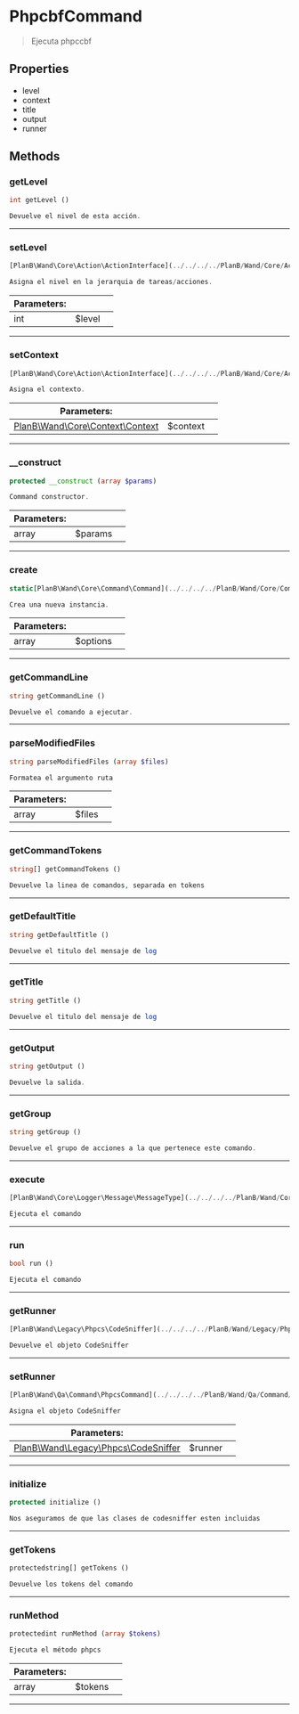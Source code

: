 
                                                                                                                                            
    
# PhpcbfCommand


> Ejecuta phpccbf
>
> 






## Properties
- level
- context
- title
- output
- runner


## Methods

### getLevel
``` php
int getLevel ()

Devuelve el nivel de esta acción.

```


---


### setLevel
``` php
[PlanB\Wand\Core\Action\ActionInterface](../../../../PlanB/Wand/Core/Action/ActionInterface.md) setLevel (int $level)

Asigna el nivel en la jerarquia de tareas/acciones.

```

|Parameters: | | |
| --- | --- | --- |
|int |$level |  |

---


### setContext
``` php
[PlanB\Wand\Core\Action\ActionInterface](../../../../PlanB/Wand/Core/Action/ActionInterface.md) setContext ([PlanB\Wand\Core\Context\Context](../../../../PlanB/Wand/Core/Context/Context.md) $context)

Asigna el contexto.

```

|Parameters: | | |
| --- | --- | --- |
|[PlanB\Wand\Core\Context\Context](../../../../PlanB/Wand/Core/Context/Context.md) |$context |  |

---


### __construct
``` php
protected __construct (array $params)

Command constructor.

```

|Parameters: | | |
| --- | --- | --- |
|array |$params |  |

---


### create
``` php
static[PlanB\Wand\Core\Command\Command](../../../../PlanB/Wand/Core/Command/Command.md) create (array $options)

Crea una nueva instancia.

```

|Parameters: | | |
| --- | --- | --- |
|array |$options |  |

---


### getCommandLine
``` php
string getCommandLine ()

Devuelve el comando a ejecutar.

```


---


### parseModifiedFiles
``` php
string parseModifiedFiles (array $files)

Formatea el argumento ruta

```

|Parameters: | | |
| --- | --- | --- |
|array |$files |  |

---


### getCommandTokens
``` php
string[] getCommandTokens ()

Devuelve la linea de comandos, separada en tokens

```


---


### getDefaultTitle
``` php
string getDefaultTitle ()

Devuelve el titulo del mensaje de log

```


---


### getTitle
``` php
string getTitle ()

Devuelve el titulo del mensaje de log

```


---


### getOutput
``` php
string getOutput ()

Devuelve la salida.

```


---


### getGroup
``` php
string getGroup ()

Devuelve el grupo de acciones a la que pertenece este comando.

```


---


### execute
``` php
[PlanB\Wand\Core\Logger\Message\MessageType](../../../../PlanB/Wand/Core/Logger/Message/MessageType.md) execute ()

Ejecuta el comando

```


---


### run
``` php
bool run ()

Ejecuta el comando

```


---


### getRunner
``` php
[PlanB\Wand\Legacy\Phpcs\CodeSniffer](../../../../PlanB/Wand/Legacy/Phpcs/CodeSniffer.md) getRunner ()

Devuelve el objeto CodeSniffer

```


---


### setRunner
``` php
[PlanB\Wand\Qa\Command\PhpcsCommand](../../../../PlanB/Wand/Qa/Command/PhpcsCommand.md) setRunner ([PlanB\Wand\Legacy\Phpcs\CodeSniffer](../../../../PlanB/Wand/Legacy/Phpcs/CodeSniffer.md) $runner)

Asigna el objeto CodeSniffer

```

|Parameters: | | |
| --- | --- | --- |
|[PlanB\Wand\Legacy\Phpcs\CodeSniffer](../../../../PlanB/Wand/Legacy/Phpcs/CodeSniffer.md) |$runner |  |

---


### initialize
``` php
protected initialize ()

Nos aseguramos de que las clases de codesniffer esten incluidas

```


---


### getTokens
``` php
protectedstring[] getTokens ()

Devuelve los tokens del comando

```


---


### runMethod
``` php
protectedint runMethod (array $tokens)

Ejecuta el método phpcs

```

|Parameters: | | |
| --- | --- | --- |
|array |$tokens |  |

---


                                                                                                                                                                                                                                                                                                                                                                                                            
    
                                                                                                                                                                                                                                                                             
                